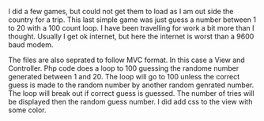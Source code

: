 I did a few games, but could not get them to load as I am out side the country for a 
trip.  This last simple game was just guess a number between 1 to 20 with a 100 count loop.  I have been travelling for work a bit more than I thought. Usually I get ok internet, but here the internet is worst than a 9600 baud modem. 

The files are also seprated to follow MVC format. In this case a View and Controller. Php code does a loop to 100
guessing the randome number generated between 1 and 20.  The loop will go to 100 unless the correct guess is made to 
the random number by another random genrated number.  The loop will break out if correct guess is guessed. The number
of tries will be displayed then the random guess number. I did add css to the view with some color. 